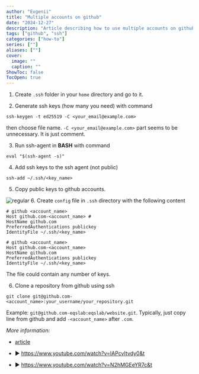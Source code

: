 ```yaml
---
author: "Evgenii"
title: "Multiple accounts on github"
date: "2024-12-27"
description: "Article describing how to use multiple accounts on github with ssh keys"
tags: ["github", "ssh"]
categories: ["how-to"]
series: [""]
aliases: [""]
cover:
  image: ""
  caption: ""
ShowToc: false
TocOpen: true
---
```


1. Create `.ssh` folder in your `home` directory and go to it.

2. Generate ssh keys (how many you need) with command 

```properties
ssh-keygen -t ed25519 -C <your_email@example.com>
```
then choose file name. `-C <your_email@example.com>` part seems to be unnecessary. It is just comment.

3. Run ssh-agent in **BASH** with command

```properties
eval "$(ssh-agent -s)"
```

4. Add ssh keys to the ssh agent (not public)

```properties
ssh-add ~/.ssh/<key_name>
```

5. Copy public keys to github accounts.

![regular](/images/IMG_20200501_011326.jpg)
6.  Create `config` file in `.ssh` directory with the following content

```properties
# github <account_name>
Host github.com-<account_name> #
HostName github.com
PreferredAuthentications publickey
IdentityFile ~/.ssh/<key_name>

# github <account_name>
Host github.com-<account_name>
HostName github.com
PreferredAuthentications publickey
IdentityFile ~/.ssh/<key_name>
```

The file could contain any number of keys.



6. Clone a repository from github using ssh

```properties
git clone git@github.com-<account_name>:your_username/your_repository.git
```
Example: `git@github.com-eqslab:eqslab/website.git`. Typically, just copy line from github and add `-<account_name>` after `.com`.

_More information:_

- [article](https://www.ayyaztech.com/blog/how-to-use-multiple-github-accounts-on-the-same-machine)

- ▶️ https://www.youtube.com/watch?v=lAPcvItvdy0&t

- ▶️ https://www.youtube.com/watch?v=N2hMGEeYR7c&t
